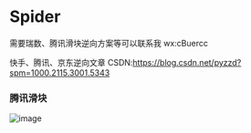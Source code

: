 # Spider
需要瑞数、腾讯滑块逆向方案等可以联系我 wx:cBuercc

快手、腾讯、京东逆向文章 CSDN:https://blog.csdn.net/pyzzd?spm=1000.2115.3001.5343

### 腾讯滑块

![image](https://github.com/pyzzd/Spider/assets/65949377/ebf28019-d9d7-4275-a0a2-252911a000cd)
